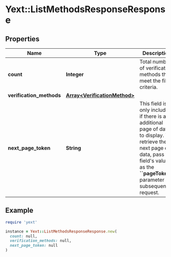 # Yext::ListMethodsResponseResponse

## Properties

| Name | Type | Description | Notes |
| ---- | ---- | ----------- | ----- |
| **count** | **Integer** | Total number of verification methods that meet the filter criteria. | [optional] |
| **verification_methods** | [**Array&lt;VerificationMethod&gt;**](VerificationMethod.md) |  | [optional] |
| **next_page_token** | **String** | This field is only included if there is an additional page of data to display. To retrieve the next page of data, pass this field&#39;s value as the **&#x60;&#x60;pageToken&#x60;&#x60;** parameter in a subsequent request.   | [optional] |

## Example

```ruby
require 'yext'

instance = Yext::ListMethodsResponseResponse.new(
  count: null,
  verification_methods: null,
  next_page_token: null
)
```

